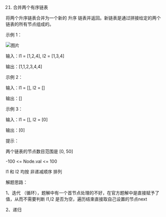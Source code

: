 21. 合并两个有序链表

将两个升序链表合并为一个新的 升序 链表并返回。新链表是通过拼接给定的两个链表的所有节点组成的。 

示例 1：


![图片](https://assets.leetcode.com/uploads/2020/10/03/merge_ex1.jpg)

输入：l1 = [1,2,4], l2 = [1,3,4]

输出：[1,1,2,3,4,4]


示例 2：

输入：l1 = [], l2 = []

输出：[]

示例 3：

输入：l1 = [], l2 = [0]

输出：[0]


提示：

两个链表的节点数目范围是 [0, 50]

-100 <= Node.val <= 100

l1 和 l2 均按 非递减顺序 排列

解题思路：

1、迭代 （循环），题解中有一个首节点处理的不好，在官方题解中是直接赋予了值，从而不需要判断 l1,l2 是否为空，遍历结束直接取自己设置的节点next 

2、递归